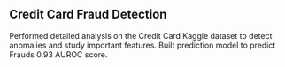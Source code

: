 ## Credit Card Fraud Detection
Performed detailed analysis on the Credit Card Kaggle dataset to detect anomalies and study important features. Built prediction model to predict Frauds 0.93 AUROC score.

